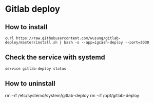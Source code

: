 # Gitlab deploy

## How to install

```
curl https://raw.githubusercontent.com/wusung/gitlab-deploy/master/install.sh | bash -s --app=igcash-deploy --port=3030
```

## Check the service with systemd

```shell
service gitlab-deploy status
```

## How to uninstall

rm -rf /etc/systemd/system/gitlab-deploy
rm -rf /opt/gitlab-deploy
